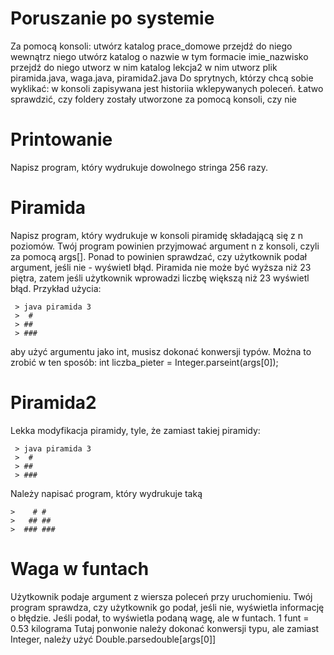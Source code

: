 # Poruszanie po systemie
Za pomocą konsoli:
utwórz katalog prace_domowe
przejdź do niego
wewnątrz niego utwórz katalog o nazwie w tym formacie imie_nazwisko
przejdź do niego
utworz w nim katalog lekcja2
w nim utworz plik piramida.java, waga.java, piramida2.java
Do sprytnych, którzy chcą sobie wyklikać: w konsoli zapisywana jest historiia wklepywanych poleceń. Łatwo sprawdzić, czy foldery zostały utworzone za pomocą konsoli, czy nie

# Printowanie
Napisz program, który wydrukuje dowolnego stringa 256 razy.

# Piramida
Napisz program, który wydrukuje w konsoli piramidę składającą się z n poziomów.
Twój program powinien przyjmować argument n z konsoli, czyli za pomocą args[].
Ponad to powinien sprawdzać, czy użytkownik podał argument, jeśli nie - wyświetl błąd.
Piramida nie może być wyższa niż 23 piętra, zatem jeśli użytkownik wprowadzi liczbę większą niż 23 wyświetl błąd.
Przykład użycia:
```
 > java piramida 3
 >  #
 > ##
 > ###
```
aby użyć argumentu jako int, musisz dokonać konwersji typów.
Można to zrobić w ten sposób: int liczba_pieter = Integer.parseint(args[0]);

# Piramida2
Lekka modyfikacja piramidy, tyle, że zamiast takiej piramidy:
```
 > java piramida 3
 >  #
 > ##
 > ###
  ```
Należy napisać program, który wydrukuje taką
```
>    # #
>   ## ##
>  ### ###
  ``` 
# Waga w funtach
Użytkownik podaje argument z wiersza poleceń przy uruchomieniu.
Twój program sprawdza, czy użytkownik go podał, jeśli nie, wyświetla informację o błędzie.
Jeśli podał, to wyświetla podaną wagę, ale w funtach.
1 funt = 0.53 kilograma
Tutaj ponwonie należy dokonać konwersji typu, ale zamiast Integer, należy użyć Double.parsedouble[args[0]]


 